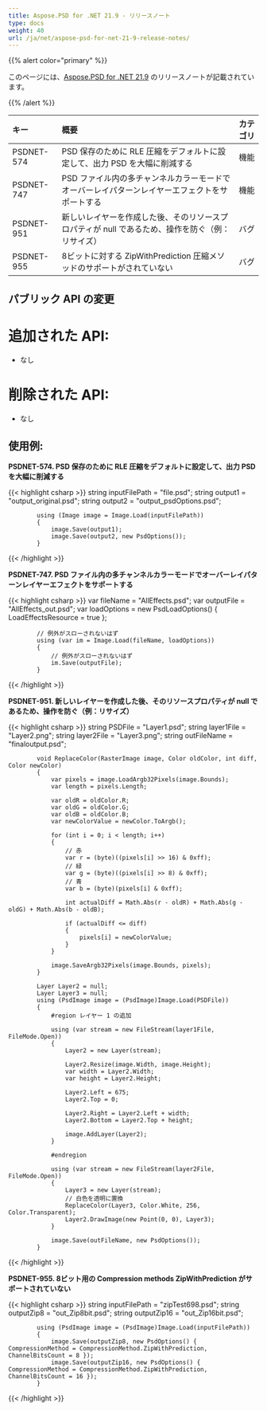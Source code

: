 ```yaml
---
title: Aspose.PSD for .NET 21.9 - リリースノート
type: docs
weight: 40
url: /ja/net/aspose-psd-for-net-21-9-release-notes/
---
```


{{% alert color="primary" %}} 

このページには、[Aspose.PSD for .NET 21.9](https://www.nuget.org/packages/Aspose.PSD/) のリリースノートが記載されています。

{{% /alert %}} 

|**キー**|**概要**|**カテゴリ**|
| :- | :- | :- |
|PSDNET-574|PSD 保存のために RLE 圧縮をデフォルトに設定して、出力 PSD を大幅に削減する|機能|
|PSDNET-747|PSD ファイル内の多チャンネルカラーモードでオーバーレイパターンレイヤーエフェクトをサポートする|機能|
|PSDNET-951|新しいレイヤーを作成した後、そのリソースプロパティが null であるため、操作を防ぐ（例：リサイズ）|バグ|
|PSDNET-955|8ビットに対する ZipWithPrediction 圧縮メソッドのサポートがされていない|バグ|

## **パブリック API の変更**
# **追加された API:**
- なし

# **削除された API:**
- なし

## **使用例:**

**PSDNET-574. PSD 保存のために RLE 圧縮をデフォルトに設定して、出力 PSD を大幅に削減する**

{{< highlight csharp >}}
            string inputFilePath = "file.psd";
            string output1 = "output_original.psd";
            string output2 = "output_psdOptions.psd";

            using (Image image = Image.Load(inputFilePath))
            {
                image.Save(output1);
                image.Save(output2, new PsdOptions());
            }
{{< /highlight >}}

**PSDNET-747. PSD ファイル内の多チャンネルカラーモードでオーバーレイパターンレイヤーエフェクトをサポートする**

{{< highlight csharp >}}
            var fileName = "AllEffects.psd";
            var outputFile = "AllEffects_out.psd";
            var loadOptions = new PsdLoadOptions()
            {
                LoadEffectsResource = true
            };

            // 例外がスローされないはず
            using (var im = Image.Load(fileName, loadOptions))
            {
                // 例外がスローされないはず
                im.Save(outputFile);
            }
{{< /highlight >}}

**PSDNET-951. 新しいレイヤーを作成した後、そのリソースプロパティが null であるため、操作を防ぐ（例：リサイズ）**

{{< highlight csharp >}}
            string PSDFile = "Layer1.psd";
            string layer1File = "Layer2.png";
            string layer2File = "Layer3.png";
            string outFileName = "finaloutput.psd";

            void ReplaceColor(RasterImage image, Color oldColor, int diff, Color newColor)
            {
                var pixels = image.LoadArgb32Pixels(image.Bounds);
                var length = pixels.Length;

                var oldR = oldColor.R;
                var oldG = oldColor.G;
                var oldB = oldColor.B;
                var newColorValue = newColor.ToArgb();

                for (int i = 0; i < length; i++)
                {
                    // 赤
                    var r = (byte)((pixels[i] >> 16) & 0xff);
                    // 緑
                    var g = (byte)((pixels[i] >> 8) & 0xff);
                    // 青
                    var b = (byte)(pixels[i] & 0xff);

                    int actualDiff = Math.Abs(r - oldR) + Math.Abs(g - oldG) + Math.Abs(b - oldB);

                    if (actualDiff <= diff)
                    {
                        pixels[i] = newColorValue;
                    }
                }

                image.SaveArgb32Pixels(image.Bounds, pixels);
            }

            Layer Layer2 = null;
            Layer Layer3 = null;
            using (PsdImage image = (PsdImage)Image.Load(PSDFile))
            {
                #region レイヤー 1 の追加

                using (var stream = new FileStream(layer1File, FileMode.Open))
                {
                    Layer2 = new Layer(stream);

                    Layer2.Resize(image.Width, image.Height);
                    var width = Layer2.Width;
                    var height = Layer2.Height;

                    Layer2.Left = 675;
                    Layer2.Top = 0;

                    Layer2.Right = Layer2.Left + width;
                    Layer2.Bottom = Layer2.Top + height;

                    image.AddLayer(Layer2);
                }

                #endregion

                using (var stream = new FileStream(layer2File, FileMode.Open))
                {
                    Layer3 = new Layer(stream);
                    // 白色を透明に置換
                    ReplaceColor(Layer3, Color.White, 256, Color.Transparent);
                    Layer2.DrawImage(new Point(0, 0), Layer3);
                }

                image.Save(outFileName, new PsdOptions());
            }
{{< /highlight >}}

**PSDNET-955. 8ビット用の Compression methods ZipWithPrediction がサポートされていない**

{{< highlight csharp >}}
            string inputFilePath = "zipTest698.psd";
            string outputZip8 = "out_Zip8bit.psd";
            string outputZip16 = "out_Zip16bit.psd";

            using (PsdImage image = (PsdImage)Image.Load(inputFilePath))
            {
                image.Save(outputZip8, new PsdOptions() { CompressionMethod = CompressionMethod.ZipWithPrediction, ChannelBitsCount = 8 });
                image.Save(outputZip16, new PsdOptions() { CompressionMethod = CompressionMethod.ZipWithPrediction, ChannelBitsCount = 16 });
            }
{{< /highlight >}}
